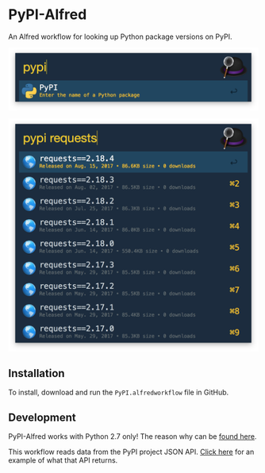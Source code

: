 # PyPI-Alfred

An Alfred workflow for looking up Python package versions on PyPI.

![PyPI Alfred Search](img/pypi-alfred-search.png)

![PyPI Alfred Result](img/pypi-alfred-result.png)

## Installation

To install, download and run the `PyPI.alfredworkflow` file in GitHub.

## Development

PyPI-Alfred works with Python 2.7 only! The reason why can be [found here](http://www.deanishe.net/alfred-workflow/supported-versions.html#why-no-python-3-support).

This workflow reads data from the PyPI project JSON API. [Click here](http://pypi.python.org/pypi/requests/json) for an example of what that API returns.
